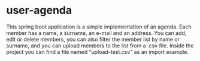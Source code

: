 # user-agenda
This spring boot application is a simple implementation of an agenda.
Each member has a name, a surname, an e-mail and an address.
You can add, edit or delete members, you can also filter the member list by name or surname, and you can upload members to the list from a .csv file.
Inside the project you can find a file named "upload-test.csv" as an import example.
